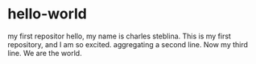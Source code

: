 # hello-world
my first repositor
hello, my name is charles steblina. This is my first repository, and I am so excited.
 aggregating a second line.
Now my third line. We are the world.
